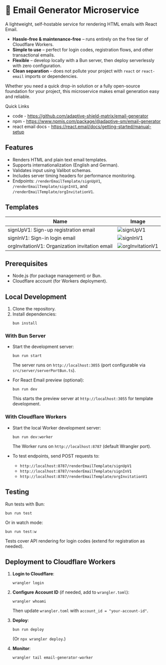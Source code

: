 # 📧 Email Generator Microservice

A lightweight, self-hostable service for rendering HTML emails with React Email.

- **Hassle-free & maintenance-free** – runs entirely on the free tier of Cloudflare Workers.
- **Simple to use** – perfect for login codes, registration flows, and other transactional emails.
- **Flexible** – develop locally with a Bun server, then deploy serverlessly with zero configuration.
- **Clean separation** – does not pollute your project with `react` or `react-email` imports or dependencies.

Whether you need a quick drop-in solution or a fully open-source foundation for your project, this microservice makes email generation easy and reliable.

Quick Links

- code - https://github.com/adaptive-shield-matrix/email-generator
- npm - https://www.npmjs.com/package/@adaptive-sm/email-generator
- react email docs - https://react.email/docs/getting-started/manual-setup

## Features

- Renders HTML and plain text email templates.
- Supports internationalization (English and German).
- Validates input using Valibot schemas.
- Includes server timing headers for performance monitoring.
- Endpoints: `/renderEmailTemplate/signUpV1`, `/renderEmailTemplate/signInV1`, and `/renderEmailTemplate/orgInvitationV1`.

## Templates

| Name                                           | Image                                                                                            |
| ---------------------------------------------- | ------------------------------------------------------------------------------------------------ |
| signUpV1: Sign-up registration email           | ![signUpV1](https://f003.backblazeb2.com/file/email-generator-images/signUpV1.jpg)               |
| signInV1: Sign-in login email                  | ![signInV1](https://f003.backblazeb2.com/file/email-generator-images/signInV1.jpg)               |
| orgInvitationV1: Organization invitation email | ![orgInvitationV1](https://f003.backblazeb2.com/file/email-generator-images/orgInvitationV1.jpg) |

## Prerequisites

- Node.js (for package management) or Bun.
- Cloudflare account (for Workers deployment).

## Local Development

1. Clone the repository.
2. Install dependencies:
   ```
   bun install
   ```

### With Bun Server

- Start the development server:

  ```
  bun run start
  ```

  The server runs on `http://localhost:3055` (port configurable via `src/server/serverPortBun.ts`).

- For React Email preview (optional):
  ```
  bun run dev
  ```
  This starts the preview server at `http://localhost:3055` for template development.

### With Cloudflare Workers

- Start the local Worker development server:

  ```
  bun run dev:worker
  ```

  The Worker runs on `http://localhost:8787` (default Wrangler port).

- To test endpoints, send POST requests to:
  - `http://localhost:8787/renderEmailTemplate/signUpV1`
  - `http://localhost:8787/renderEmailTemplate/signInV1`
  - `http://localhost:8787/renderEmailTemplate/orgInvitationV1`

## Testing

Run tests with Bun:

```
bun run test
```

Or in watch mode:

```
bun run test:w
```

Tests cover API rendering for login codes (extend for registration as needed).

## Deployment to Cloudflare Workers

1. **Login to Cloudflare**:

   ```
   wrangler login
   ```

2. **Configure Account ID** (if needed, add to `wrangler.toml`):

   ```
   wrangler whoami
   ```

   Then update `wrangler.toml` with `account_id = "your-account-id"`.

3. **Deploy**:

   ```
   bun run deploy
   ```

   (Or `npx wrangler deploy`.)

4. **Monitor**:

   `wrangler tail email-generator-worker`
